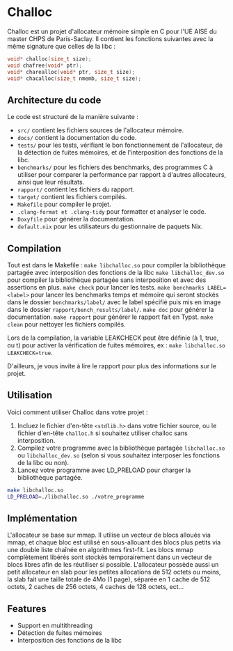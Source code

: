 # Challoc

Challoc est un projet d'allocateur mémoire simple en C pour l'UE AISE du master CHPS de Paris-Saclay.
Il contient les fonctions suivantes avec la même signature que celles de la libc :
```c
void* challoc(size_t size);
void chafree(void* ptr);
void* charealloc(void* ptr, size_t size);
void* chacalloc(size_t nmemb, size_t size);
```

## Architecture du code

Le code est structuré de la manière suivante :
- `src/` contient les fichiers sources de l'allocateur mémoire.
- `docs/` contient la documentation du code.
- `tests/` pour les tests, vérifiant le bon fonctionnement de l'allocateur, de la détection de fuites mémoires, et de l'interposition des fonctions de la libc.
- `benchmarks/` pour les fichiers des benchmarks, des programmes C à utiliser pour comparer la performance par rapport à d'autres allocateurs, ainsi que leur résultats.
- `rapport/` contient les fichiers du rapport.
- `target/` contient les fichiers compilés.
- `Makefile` pour compiler le projet.
- `.clang-format et .clang-tidy` pour formatter et analyser le code.
- `Doxyfile` pour générer la documentation.
- `default.nix` pour les utilisateurs du gestionnaire de paquets Nix.

## Compilation

Tout est dans le Makefile :
```make libchalloc.so``` pour compiler la bibliothèque partagée avec interposition des fonctions de la libc
```make libchalloc_dev.so``` pour compiler la bibliothèque partagée sans interposition et avec des assertions en plus.
```make check``` pour lancer les tests.
```make benchmarks LABEL=<label>``` pour lancer les benchmarks temps et mémoire qui seront stockés dans le dossier `benchmarks/label/` avec le label spécifié puis mis en image dans le dossier `rapport/bench_results/label/`.
```make doc``` pour générer la documentation.
```make rapport``` pour générer le rapport fait en Typst.
```make clean``` pour nettoyer les fichiers compilés.

Lors de la compilation, la variable LEAKCHECK peut être définie (à 1, true, ou t) pour activer la vérification de fuites mémoires, ex : ```make libchalloc.so LEAKCHECK=true```.

D'ailleurs, je vous invite à lire le rapport pour plus des informations sur le projet.
## Utilisation

Voici comment utiliser Challoc dans votre projet :

1. Incluez le fichier d'en-tête `<stdlib.h>` dans votre fichier source, ou le fichier d'en-tête `challoc.h` si souhaitez utiliser challoc sans interposition.
2. Compilez votre programme avec la bibliothèque partagée `libchalloc.so` ou `libchalloc_dev.so` (selon si vous souhaitez interposer les fonctions de la libc ou non).
3. Lancez votre programme avec LD_PRELOAD pour charger la bibliothèque partagée.
```bash
make libchalloc.so
LD_PRELOAD=./libchalloc.so ./votre_programme
```

## Implémentation

L'allocateur se base sur mmap.
Il utilise un vecteur de blocs alloués via mmap, et chaque bloc est utilisé en sous-allouant des blocs plus petits via une double liste chaînée en algorithmes first-fit.
Les blocs mmap complètement libérés sont stockés temporairement dans un vecteur de blocs libres afin de les réutiliser si possible.
L'allocateur possède aussi un petit allocateur en slab pour les petites allocations de 512 octets ou moins, la slab fait une taille totale de 4Mo (1 page), séparée en 1 cache de 512 octets, 2 caches de 256 octets, 4 caches de 128 octets, ect...

## Features
- Support en multithreading
- Détection de fuites mémoires
- Interposition des fonctions de la libc